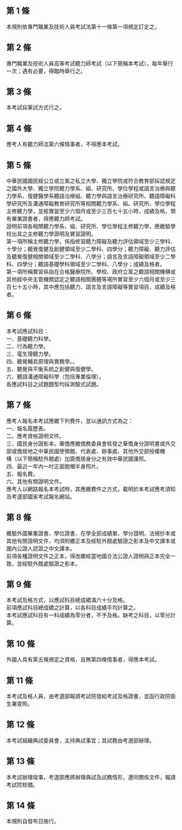 第 1 條
-------
本規則依專門職業及技術人員考試法第十一條第一項規定訂定之。

第 2 條
-------
專門職業及技術人員高等考試聽力師考試（以下簡稱本考試），每年舉行  
一次；遇有必要，得臨時舉行之。

第 3 條
-------
本考試採筆試方式行之。

第 4 條
-------
應考人有聽力師法第六條情事者，不得應本考試。

第 5 條
-------
中華民國國民經公立或立案之私立大學、獨立學院或符合教育部採認規定  
之國外大學、獨立學院聽力學系、組、研究所、學位學程或語言治療與聽  
力學系、復健醫學系聽語治療組、聽力學與語言治療研究所、聽語障礙科  
學研究所及溝通障礙教育研究所等相關聽力學系、組、研究所、學位學程  
主修聽力學，並經實習至少六個月或至少三百七十五小時，成績及格，領  
有畢業證書者，得應聽力師考試。  
證明前項各相關聽力學系、組、研究所、學位學程主修聽力學，應繳驗學  
校出具之主修聽力學證明及實習證明。  
第一項所稱主修聽力學，係指修習聽力障礙及聽力評估領域至少三學科、  
十學分；聽覺復健及創健領域至少二學科、四學分；聽力障礙、聽力評估  
及聽覺復健相關領域至少二學科、八學分；語言及言語障礙領域至少二學  
科、四學分；聽語基礎學科領域至少二學科、八學分；成績及格者。  
第一項所稱實習係指在合格醫療院所、學校、政府立案之聽語相關機構或  
其他經中央主管機關認定之聽語相關團體等場所實習至少六個月或至少三  
百七十五小時，其中應包括聽力、語言及言語障礙等實習項目，成績及格  
者。

第 6 條
-------
本考試應試科目：  
一、基礎聽力科學。  
二、行為聽力學。  
三、電生理聽力學。  
四、聽覺輔具原理與實務學。。  
五、聽覺與平衡系統之創健與復健學。  
六、聽語溝通障礙科學（包括專業倫理）。  
各應試科目之試題題型均採測驗式試題。

第 7 條
-------
應考人報名本考試應繳下列費件，並以通訊方式為之：  
一、報名履歷表。  
二、應考資格證明文件。  
三、國民身分證影本。華僑應繳僑務委員會核發之華僑身分證明書或外交  
    部或僑居地之中華民國使領館、代表處、辦事處、其他外交部授權機  
    構（以下簡稱駐外館處）加簽僑居身分之有效中華民國護照。  
四、最近一年內一吋正面脫帽半身照片。  
五、報名費。  
六、其他有關證明文件。  
應考人以網路報名本考試時，其應繳費件之方式，載明於本考試應考須知  
及考選部國家考試報名網站。

第 8 條
-------
繳驗外國畢業證書、學位證書、在學全部成績單、學分證明、法規抄本或  
其他有關證明文件，均須附繳正本及經駐外館處驗證之影本及中文譯本或  
國內公證人認證之中文譯本。  
前項各種證明文件之正本，得改繳經當地國合法公證人證明與正本完全一  
致，並經駐外館處驗證之影本。

第 9 條
-------
本考試及格方式，以應試科目總成績滿六十分及格。  
前項應試科目總成績之計算，以各科目成績平均計算之。  
本考試應試科目有一科成績為零分者，不予及格。缺考之科目，以零分計  
算。

第 10 條
--------
外國人具有第五條規定之資格，且無第四條情事者，得應本考試。

第 11 條
--------
本考試及格人員，由考選部報請考試院發給考試及格證書，並函行政院衛  
生署查照。

第 12 條
--------
本考試組織典試委員會，主持典試事宜；其試務由考選部辦理。

第 13 條
--------
本考試辦理竣事，考選部應將辦理典試及試務情形，連同關係文件，報請  
考試院核備。

第 14 條
--------
本規則自發布日施行。


